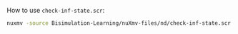 How to use `check-inf-state.scr`:

```bash
nuxmv -source Bisimulation-Learning/nuXmv-files/nd/check-inf-state.scr Bisimulation-Learning/nuXmv-files/nd/loop-nd.smv
```